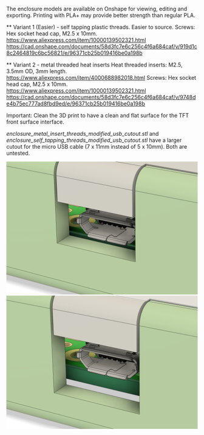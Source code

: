 The enclosure models are available on Onshape for viewing, editing and exporting.
Printing with PLA+ may provide better strength than regular PLA.

** Variant 1 (Easier) - self tapping plastic threads. Easier to source.
Screws: Hex socket head cap, M2.5 x 10mm.  https://www.aliexpress.com/item/10000139502321.html
https://cad.onshape.com/documents/58d3fc7e6c256c4f6a684caf/v/919d1c8c2464819c6bc56821/e/96371cb25b019416be0a198b

** Variant 2 - metal threaded heat inserts
Heat threaded inserts: M2.5, 3.5mm OD, 3mm length.  https://www.aliexpress.com/item/4000688982018.html
Screws: Hex socket head cap, M2.5 x 10mm.  https://www.aliexpress.com/item/10000139502321.html
https://cad.onshape.com/documents/58d3fc7e6c256c4f6a684caf/v/9748de4b75ec777ad8fbd9ed/e/96371cb25b019416be0a198b

Important: Clean the 3D print to have a clean and flat surface for the TFT front surface interface.

*enclosure_metal_insert_threads_modified_usb_cutout.stl* and *enclosure_self_tapping_threads_modified_usb_cutout.stl*
have a larger cutout for the micro USB cable (7 x 11mm instead of 5 x 10mm). Both are untested.

![Original USB cuout!](./usb_before.png "Before")
![Larger USB cuout!](./usb_after.png "Before")